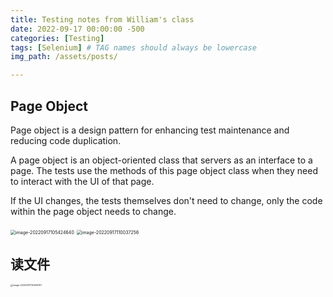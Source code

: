 ```yaml
---
title: Testing notes from William's class
date: 2022-09-17 00:00:00 -500
categories: [Testing]
tags: [Selenium] # TAG names should always be lowercase
img_path: /assets/posts/

---
```


## Page Object

Page object is a design pattern for enhancing test maintenance and reducing code duplication. 

A page object is an object-oriented class that servers as an interface to a page. The tests use the methods of this page object class when they need to interact with the UI of that page.

If the UI changes, the tests themselves don't need to change, only the code within the page object needs to change.

<img src="C:\Users\Yankun\AppData\Roaming\Typora\typora-user-images\image-20220917105424640.png" alt="image-20220917105424640" style="zoom:50%;" />

<img src="C:\Users\Yankun\AppData\Roaming\Typora\typora-user-images\image-20220917110037256.png" alt="image-20220917110037256" style="zoom: 50%;" />

## 读文件

<img src="C:\Users\Yankun\AppData\Roaming\Typora\typora-user-images\image-20220917130530761.png" alt="image-20220917130530761" style="zoom: 25%;" />